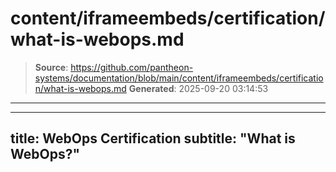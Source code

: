 # content/iframeembeds/certification/what-is-webops.md

> **Source**: https://github.com/pantheon-systems/documentation/blob/main/content/iframeembeds/certification/what-is-webops.md
> **Generated**: 2025-09-20 03:14:53

---

---
title: WebOps Certification
subtitle: "What is WebOps?"
---

<Partial file="certification-guide/what-is-webops.md" />
